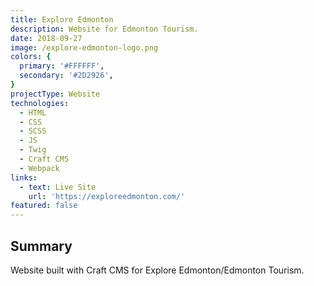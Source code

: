 ```yaml
---
title: Explore Edmonton
description: Website for Edmonton Tourism.
date: 2018-09-27
image: /explore-edmonton-logo.png
colors: {
  primary: '#FFFFFF',
  secondary: '#2D2926',
}
projectType: Website
technologies:
  - HTML
  - CSS
  - SCSS
  - JS
  - Twig
  - Craft CMS
  - Webpack
links:
  - text: Live Site
    url: 'https://exploreedmonton.com/'
featured: false
---
```


## Summary
Website built with Craft CMS for Explore Edmonton/Edmonton Tourism.
